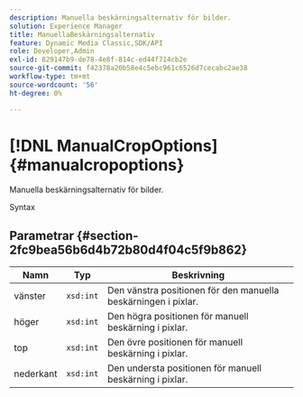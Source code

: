 ```yaml
---
description: Manuella beskärningsalternativ för bilder.
solution: Experience Manager
title: ManuellaBeskärningsalternativ
feature: Dynamic Media Classic,SDK/API
role: Developer,Admin
exl-id: 829147b9-de78-4e8f-814c-ed44f714cb2e
source-git-commit: f42378a20b58e4c5ebc961c6526d7cecabc2ae38
workflow-type: tm+mt
source-wordcount: '56'
ht-degree: 0%

---
```


# [!DNL ManualCropOptions]{#manualcropoptions}

Manuella beskärningsalternativ för bilder.

Syntax

## Parametrar {#section-2fc9bea56b6d4b72b80d4f04c5f9b862}

| Namn | Typ | Beskrivning |
|---|---|---|
| vänster | `xsd:int` | Den vänstra positionen för den manuella beskärningen i pixlar. |
| höger | `xsd:int` | Den högra positionen för manuell beskärning i pixlar. |
| top | `xsd:int` | Den övre positionen för manuell beskärning i pixlar. |
| nederkant | `xsd:int` | Den understa positionen för manuell beskärning i pixlar. |
